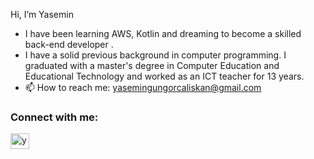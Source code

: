 Hi, I’m Yasemin
- I have been learning AWS, Kotlin and dreaming to become a skilled back-end developer .
- I have a solid previous background in computer programming. I graduated with a master's degree in Computer Education and Educational Technology and worked as an ICT teacher for 13 years. 
- 📫   How to reach me: yasemingungorcaliskan@gmail.com

<h3 align="left">Connect with me:</h3>
<p align="left">
<a href="https://www.linkedin.com/in/ysmnclsknnl/" target="blank"><img align="center" src="https://raw.githubusercontent.com/rahuldkjain/github-profile-readme-generator/master/src/images/icons/Social/linked-in-alt.svg" alt="yasemincaliskan-linkedin " height="25" width="30" /></a>
 </p>



<!---
ysmnclsknnl/ysmnclsknnl is a ✨ special ✨ repository because its `README.md` (this file) appears on your GitHub profile.
You can click the Preview link to take a look at your changes.
--->
